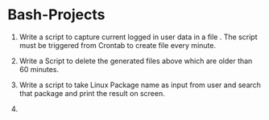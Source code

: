 # Bash-Projects

1. Write a script to capture current logged in user data in a file . The script must be triggered from Crontab to create file every minute.

2. Write a Script to delete the generated files above which are older than 60 minutes.

3. Write a script to take Linux Package name as input from user and search that package and print the result on screen.

4. 